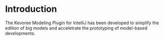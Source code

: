 # Introduction

The Kevoree Modeling Plugin for IntelliJ has been developed to simplify the edition of big models and acceletrate the prototyping of model-based developments.

